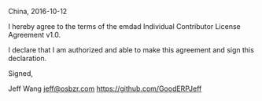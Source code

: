 China, 2016-10-12

I hereby agree to the terms of the emdad Individual Contributor License
Agreement v1.0.

I declare that I am authorized and able to make this agreement and sign this
declaration.

Signed,

Jeff Wang jeff@osbzr.com https://github.com/GoodERPJeff
